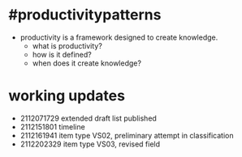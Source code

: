 # #productivitypatterns
* productivity is a framework designed to create knowledge. 
  * what is productivity? 
  * how is it defined? 
  * when does it create knowledge?
# working updates
* 2112071729 extended draft list published
* 2112151801 timeline
* 2112161941 item type VS02, preliminary attempt in classification
* 2112202329 item type VS03, revised field
